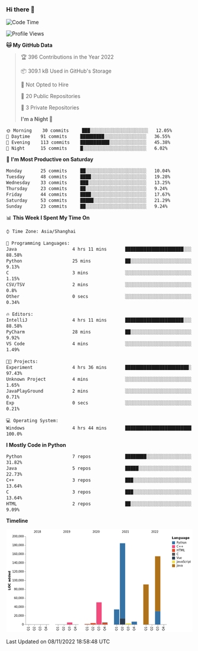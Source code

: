 ### Hi there 👋

![Code Time](http://img.shields.io/badge/Code%20Time-587%20hrs%204%20mins-blue)

![Profile Views](http://img.shields.io/badge/Profile%20Views-0-blue)

**🐱 My GitHub Data** 

> 🏆 396 Contributions in the Year 2022
>
> 📦 309.1 kB Used in GitHub's Storage 
>
> 🚫 Not Opted to Hire
>
> 📜 20 Public Repositories 
>
> 🔑 3 Private Repositories  
>
> **I'm a Night 🦉** 

```text
🌞 Morning    30 commits     ███░░░░░░░░░░░░░░░░░░░░░░   12.05% 
🌆 Daytime    91 commits     █████████░░░░░░░░░░░░░░░░   36.55% 
🌃 Evening    113 commits    ███████████░░░░░░░░░░░░░░   45.38% 
🌙 Night      15 commits     █░░░░░░░░░░░░░░░░░░░░░░░░   6.02%

```
📅 **I'm Most Productive on Saturday** 

```text
Monday       25 commits     ██░░░░░░░░░░░░░░░░░░░░░░░   10.04% 
Tuesday      48 commits     ████░░░░░░░░░░░░░░░░░░░░░   19.28% 
Wednesday    33 commits     ███░░░░░░░░░░░░░░░░░░░░░░   13.25% 
Thursday     23 commits     ██░░░░░░░░░░░░░░░░░░░░░░░   9.24% 
Friday       44 commits     ████░░░░░░░░░░░░░░░░░░░░░   17.67% 
Saturday     53 commits     █████░░░░░░░░░░░░░░░░░░░░   21.29% 
Sunday       23 commits     ██░░░░░░░░░░░░░░░░░░░░░░░   9.24%

```


📊 **This Week I Spent My Time On** 

```text
⌚︎ Time Zone: Asia/Shanghai

💬 Programming Languages: 
Java                     4 hrs 11 mins       ██████████████████████░░░   88.58% 
Python                   25 mins             ██░░░░░░░░░░░░░░░░░░░░░░░   9.13% 
C                        3 mins              ░░░░░░░░░░░░░░░░░░░░░░░░░   1.15% 
CSV/TSV                  2 mins              ░░░░░░░░░░░░░░░░░░░░░░░░░   0.8% 
Other                    0 secs              ░░░░░░░░░░░░░░░░░░░░░░░░░   0.34%

🔥 Editors: 
IntelliJ                 4 hrs 11 mins       ██████████████████████░░░   88.58% 
PyCharm                  28 mins             ██░░░░░░░░░░░░░░░░░░░░░░░   9.92% 
VS Code                  4 mins              ░░░░░░░░░░░░░░░░░░░░░░░░░   1.49%

🐱‍💻 Projects: 
Experiment               4 hrs 36 mins       ████████████████████████░   97.43% 
Unknown Project          4 mins              ░░░░░░░░░░░░░░░░░░░░░░░░░   1.65% 
JavaPlayGround           2 mins              ░░░░░░░░░░░░░░░░░░░░░░░░░   0.71% 
Exp                      0 secs              ░░░░░░░░░░░░░░░░░░░░░░░░░   0.21%

💻 Operating System: 
Windows                  4 hrs 44 mins       █████████████████████████   100.0%

```

**I Mostly Code in Python** 

```text
Python                   7 repos             ████████░░░░░░░░░░░░░░░░░   31.82% 
Java                     5 repos             █████░░░░░░░░░░░░░░░░░░░░   22.73% 
C++                      3 repos             ███░░░░░░░░░░░░░░░░░░░░░░   13.64% 
C                        3 repos             ███░░░░░░░░░░░░░░░░░░░░░░   13.64% 
HTML                     2 repos             ██░░░░░░░░░░░░░░░░░░░░░░░   9.09%

```


**Timeline**

![Chart not found](https://raw.githubusercontent.com/SuperMaxine/SuperMaxine/main/charts/bar_graph.png) 


 Last Updated on 08/11/2022 18:58:48 UTC

<!--
**SuperMaxine/SuperMaxine** is a ✨ _special_ ✨ repository because its `README.md` (this file) appears on your GitHub profile.

Here are some ideas to get you started:

- 🔭 I’m currently working on ...
- 🌱 I’m currently learning ...
- 👯 I’m looking to collaborate on ...
- 🤔 I’m looking for help with ...
- 💬 Ask me about ...
- 📫 How to reach me: ...
- 😄 Pronouns: ...
- ⚡ Fun fact: ...
-->
